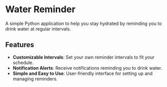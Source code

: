 # Water Reminder

A simple Python application to help you stay hydrated by reminding you to drink water at regular intervals.

## Features

- **Customizable Intervals**: Set your own reminder intervals to fit your schedule.
- **Notification Alerts**: Receive notifications reminding you to drink water.
- **Simple and Easy to Use**: User-friendly interface for setting up and managing reminders.
